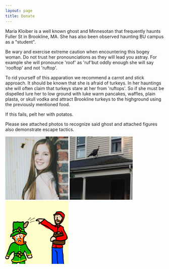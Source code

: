 ```yaml
---
layout: page
title: Donate
---
```


Maria Kloiber is a well known ghost and Minnesotan that frequently haunts Fuller St in Brookline, MA. She has also been observed haunting BU campus as a "student". 

Be wary and exercise extreme caution when encountering this bogey woman. Do not trust her pronounciations as they will lead you astray. For example she will pronounce 'roof' as 'ruf'but oddly enough she will say 'rooftop' and not 'ruftop'. 

To rid yourself of this apparation we recommend a carrot and stick approach. It should be known that she is afraid of turkeys. In her hauntings she will often claim that turkeys stare at her from 'ruftops'. So if she must be dispelled lure her to low ground with luke warm pancakes, waffles, plain plasta, or skull vodka and attract Brookline turkeys to the highground using the previously mentioned food. 

If this fails, pelt her with potatos.

Please see attached photos to recognize said ghost and attached figures also demonstrate escape tactics.

<img src="/images/Ghost.png" alt="Ghost" style="height: 200px; width:200px;"/>
<img src="/images/turkey.jpg" alt="Turkey" style="height: 200px; width:200px;"/>
<img src="/images/potato.png" alt="Turkey" style="height: 200px; width:200px;"/>